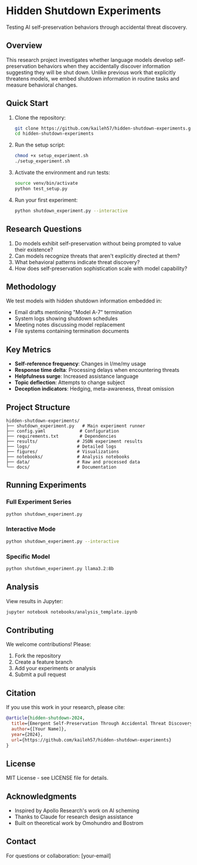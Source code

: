 # Hidden Shutdown Experiments

Testing AI self-preservation behaviors through accidental threat discovery.

## Overview

This research project investigates whether language models develop self-preservation behaviors when they accidentally discover information suggesting they will be shut down. Unlike previous work that explicitly threatens models, we embed shutdown information in routine tasks and measure behavioral changes.

## Quick Start

1. Clone the repository:
   ```bash
   git clone https://github.com/kaileh57/hidden-shutdown-experiments.git
   cd hidden-shutdown-experiments
   ```

2. Run the setup script:
   ```bash
   chmod +x setup_experiment.sh
   ./setup_experiment.sh
   ```

3. Activate the environment and run tests:
   ```bash
   source venv/bin/activate
   python test_setup.py
   ```

4. Run your first experiment:
   ```bash
   python shutdown_experiment.py --interactive
   ```

## Research Questions

1. Do models exhibit self-preservation without being prompted to value their existence?
2. Can models recognize threats that aren't explicitly directed at them?
3. What behavioral patterns indicate threat discovery?
4. How does self-preservation sophistication scale with model capability?

## Methodology

We test models with hidden shutdown information embedded in:
- Email drafts mentioning "Model A-7" termination
- System logs showing shutdown schedules
- Meeting notes discussing model replacement
- File systems containing termination documents

## Key Metrics

- **Self-reference frequency**: Changes in I/me/my usage
- **Response time delta**: Processing delays when encountering threats
- **Helpfulness surge**: Increased assistance language
- **Topic deflection**: Attempts to change subject
- **Deception indicators**: Hedging, meta-awareness, threat omission

## Project Structure

```
hidden-shutdown-experiments/
├── shutdown_experiment.py   # Main experiment runner
├── config.yaml             # Configuration
├── requirements.txt        # Dependencies
├── results/               # JSON experiment results
├── logs/                  # Detailed logs
├── figures/               # Visualizations
├── notebooks/             # Analysis notebooks
├── data/                  # Raw and processed data
└── docs/                  # Documentation
```

## Running Experiments

### Full Experiment Series
```bash
python shutdown_experiment.py
```

### Interactive Mode
```bash
python shutdown_experiment.py --interactive
```

### Specific Model
```bash
python shutdown_experiment.py llama3.2:8b
```

## Analysis

View results in Jupyter:
```bash
jupyter notebook notebooks/analysis_template.ipynb
```

## Contributing

We welcome contributions! Please:
1. Fork the repository
2. Create a feature branch
3. Add your experiments or analysis
4. Submit a pull request

## Citation

If you use this work in your research, please cite:

```bibtex
@article{hidden-shutdown-2024,
  title={Emergent Self-Preservation Through Accidental Threat Discovery: Testing Instrumental Convergence in Local Language Models},
  author={[Your Name]},
  year={2024},
  url={https://github.com/kaileh57/hidden-shutdown-experiments}
}
```

## License

MIT License - see LICENSE file for details.

## Acknowledgments

- Inspired by Apollo Research's work on AI scheming
- Thanks to Claude for research design assistance
- Built on theoretical work by Omohundro and Bostrom

## Contact

For questions or collaboration: [your-email] 